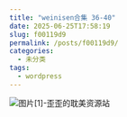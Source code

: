 ```yaml
---
title: "weinisen合集 36-40"
date: 2025-06-25T17:58:19
slug: f00119d9
permalink: /posts/f00119d9/
categories:
  - 未分类
tags:
  - wordpress
---
```


![图片[1]-歪歪的耽美资源站](/images/wp/f00119d9-7aaeeea5.jpg)

